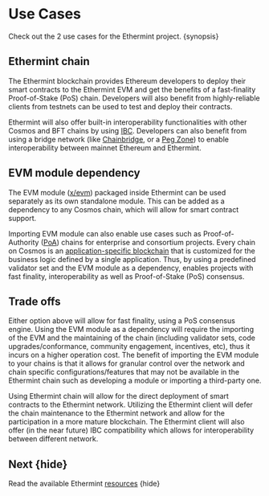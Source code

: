 <!--
order: 3
-->

# Use Cases

Check out the 2 use cases for the Ethermint project. {synopsis}

## Ethermint chain

The Ethermint blockchain provides Ethereum developers to deploy their smart contracts to the
Ethermint EVM and get the benefits of a fast-finality Proof-of-Stake (PoS) chain. Developers will
also benefit from highly-reliable clients from testnets can be used to test and deploy their
contracts.

Ethermint will also offer built-in interoperability functionalities with other Cosmos and BFT chains by using [IBC](https://cosmos.network/ibc). Developers can also benefit from using a bridge network (like
[Chainbridge](https://github.com/ChainSafe/ChainBridge), or a [Peg
Zone](https://github.com/cosmos/peggy)) to enable interoperability between mainnet Ethereum and Ethermint.

## EVM module dependency

The EVM module ([x/evm](https://github.com/cosmos/ethermint/tree/development/x/evm)) packaged inside
Ethermint can be used separately as its own standalone module. This can be added as a dependency to
any Cosmos chain, which will allow for smart contract support.

Importing EVM module can also enable use cases such as Proof-of-Authority
([PoA](https://en.wikipedia.org/wiki/Proof_of_authority)) chains for enterprise and consortium
projects. Every chain on Cosmos is an [application-specific
blockchain](https://docs.cosmos.network/master/intro/why-app-specific.html) that is customized for
the business logic defined by a single application. Thus, by using a predefined validator set and
the EVM module as a dependency, enables projects with fast finality, interoperability as well as
Proof-of-Stake (PoS) consensus.

## Trade offs

Either option above will allow for fast finality, using a PoS consensus engine. Using the EVM module
as a dependency will require the importing of the EVM and the maintaining of the chain (including
validator sets, code upgrades/conformance, community engagement, incentives, etc), thus it incurs on a
higher operation cost. The benefit of importing the EVM module to your chains is that it allows for
granular control over the network and chain specific configurations/features that may not be
available in the Ethermint chain such as developing a module or importing a third-party one.

Using Ethermint chain will allow for the direct deployment of smart contracts to the Ethermint
network. Utilizing the Ethermint client will defer the chain maintenance to the Ethermint network
and allow for the participation in a more mature blockchain. The Ethermint client will also offer
(in the near future) IBC compatibility which allows for interoperability between different network.

## Next {hide}

Read the available Ethermint [resources](./resources.md) {hide}
